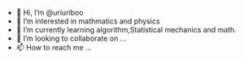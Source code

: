 - 👋 Hi, I’m @uriuriboo
- 👀 I’m interested in mathmatics and physics
- 🌱 I’m currently learning algorithm,Statistical mechanics and math.
- 💞️ I’m looking to collaborate on ...
- 📫 How to reach me ...

<!---
uriuriboo/uriuriboo is a ✨ special ✨ repository because its `README.md` (this file) appears on your GitHub profile.
You can click the Preview link to take a look at your changes.
--->
